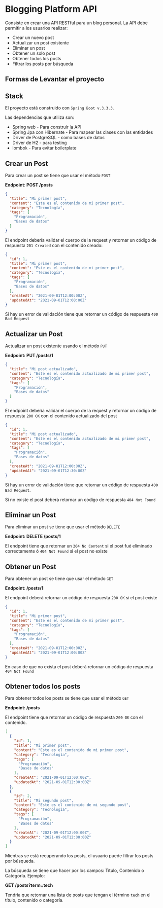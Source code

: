 # Blogging Platform API

Consiste en crear una API RESTful para un blog personal. La API debe permitir a los usuarios realizar:

- Crear un nuevo post
- Actualizar un post existente
- Eliminar un post
- Obtener un solo post
- Obtener todos los posts
- Filtrar los posts por búsqueda

## Formas de Levantar el proyecto


## Stack

El proyecto está construido con `Spring Boot v.3.3.3`.

Las dependencias que utiliza son:

- Spring web - Para construir la API
- Spring Jpa con Hibernate - Para mapear las clases con las entidades
- Driver de PostgreSQL - como bases de datos
- Driver de H2 - para testing
- lombok - Para evitar boilerplate

## Crear un Post

Para crear un post se tiene que usar el método `POST`

**Endpoint: POST /posts**

```JSON
{
  "title": "Mi primer post",
  "content": "Este es el contenido de mi primer post",
  "category": "Tecnología",
  "tags": [
    "Programación",
    "Bases de datos"
  ]
}
```

El endpoint debería validar el cuerpo de la request y retornar un código de respuesta `201 Created` con el contenido
creado:

````JSON
{
  "id": 1,
  "title": "Mi primer post",
  "content": "Este es el contenido de mi primer post",
  "category": "Tecnología",
  "tags": [
    "Programación",
    "Bases de datos"
  ],
  "createAt": "2021-09-01T12:00:00Z",
  "updatedAt": "2021-09-01T12:00:00Z"
}
````

Si hay un error de validación tiene que retornar un código de respuesta `400 Bad Request`

## Actualizar un Post

Actualizar un post existente usando el método `PUT`

**Endpoint: PUT /posts/1**

```JSON
{
  "title": "Mi post actualizado",
  "content": "Este es el contenido actualizado de mi primer post",
  "category": "Tecnología",
  "tags": [
    "Programación",
    "Bases de datos"
  ]
}
```

El endpoint debería validar el cuerpo de la request y retornar un código de respuesta `200 OK` con el contenido
actualizado del post

````JSON
{
  "id": 1,
  "title": "Mi post actualizado",
  "content": "Este es el contenido actualizado de mi primer post",
  "category": "Tecnología",
  "tags": [
    "Programación",
    "Bases de datos"
  ],
  "createAt": "2021-09-01T12:00:00Z",
  "updatedAt": "2021-09-01T12:30:00Z"
}
````

Si hay un error de validación tiene que retornar un código de respuesta `400 Bad Request`.

Si no existe el post deberá retornar un código de respuesta `404 Not Found`

## Eliminar un Post

Para eliminar un post se tiene que usar el método `DELETE`

**Endpoint: DELETE /posts/1**

El endpoint tiene que retornar un `204 No Content` si el post fué eliminado correctamente ó `404 Not Found` si el post
no existe

## Obtener un Post

Para obtener un post se tiene que usar el método `GET`

**Endpoint: /posts/1**

El endpoint deberá retornar un código de respuesta `200 OK` sí el post existe

```JSON
{
  "id": 1,
  "title": "Mi primer post",
  "content": "Este es el contenido de mi primer post",
  "category": "Tecnología",
  "tags": [
    "Programación",
    "Bases de datos"
  ],
  "createAt": "2021-09-01T12:00:00Z",
  "updatedAt": "2021-09-01T12:00:00Z"
}
```

En caso de que no exista el post deberá retornar un código de respuesta `404 Not Found`

## Obtener todos los posts

Para obtener todos los posts se tiene que usar el método `GET`

**Endpoint: /posts**

El endpoint tiene que retornar un código de respuesta `200 OK` con el contenido.

```JSON
[
  {
    "id": 1,
    "title": "Mi primer post",
    "content": "Este es el contenido de mi primer post",
    "category": "Tecnología",
    "tags": [
      "Programación",
      "Bases de datos"
    ],
    "createAt": "2021-09-01T12:00:00Z",
    "updatedAt": "2021-09-01T12:00:00Z"
  },
  {
    "id": 2,
    "title": "Mi segundo post",
    "content": "Este es el contenido de mi segundo post",
    "category": "Tecnología",
    "tags": [
      "Programación",
      "Bases de datos"
    ],
    "createAt": "2021-09-01T12:00:00Z",
    "updatedAt": "2021-09-01T12:00:00Z"
  }
]
```

Mientras se está recuperando los posts, el usuario puede filtrar los posts por búsqueda.

La búsqueda se tiene que hacer por los campos: Título, Contenido o Categoría. Ejemplo:

**GET /posts?term=tech**

Tendría que retornar una lista de posts que tengan el término `tech` en el título, contenido o categoría.
